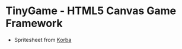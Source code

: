 # TinyGame - HTML5 Canvas Game Framework
- Spritesheet from [Korba](http://opengameart.org/users/korba%E2%84%A2)
